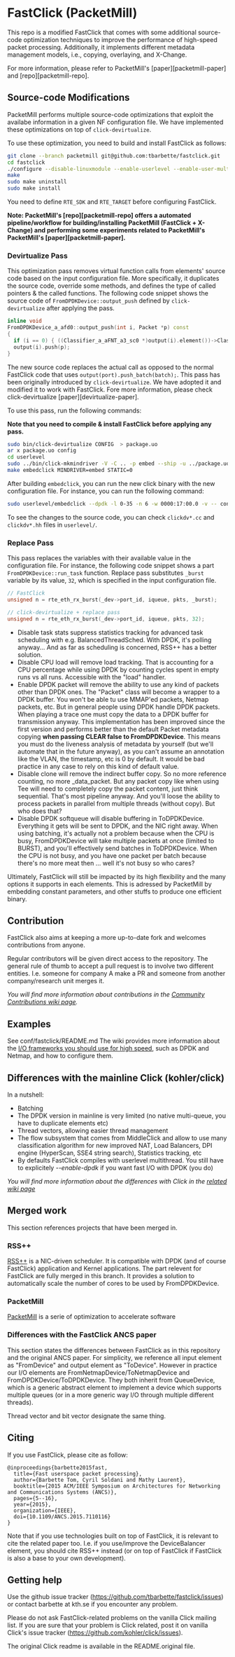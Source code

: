 # FastClick (PacketMill)

This repo is a modified FastClick that comes with some additional source-code optimization techniques to improve the performance of high-speed packet processing. Additionally, it implements different metadata management models, i.e., copying, overlaying, and X-Change.

For more information, please refer to PacketMill's [paper][packetmill-paper] and [repo][packetmill-repo].


## Source-code Modifications

PacketMill performs multiple source-code optimizations that exploit the availabe information in a given NF configuration file. We have implemented these optimizations on top of `click-devirtualize`. 

To use these optimization, you need to build and install FastClick as follows:


```bash
git clone --branch packetmill git@github.com:tbarbette/fastclick.git
cd fastclick
./configure --disable-linuxmodule --enable-userlevel --enable-user-multithread --enable-etherswitch --disable-dynamic-linking --enable-local --enable-dpdk --enable-research --enable-flow --disable-task-stats --enable-cpu-load --prefix $(pwd)/build/ --enable-intel-cpu CXX="clang++ -fno-access-control" CC="clang" CXXFLAGS="-std=gnu++14 -O3" --disable-bound-port-transfer --enable-dpdk-pool --disable-dpdk-packet
make
sudo make uninstall
sudo make install
```

You need to define `RTE_SDK` and `RTE_TARGET` before configuring FastClick.

**Note: PacketMill's [repo][packetmill-repo] offers a automated pipeline/workflow for building/installing PacketMill (FastClick + X-Change) and performing some experiments related to PacketMill's PacketMill's [paper][packetmill-paper].**

### Devirtualize Pass

This optimization pass removes virtual function calls from elements' source code based on the input configuration file. More specifically, it duplicates the source code, override some methods, and defines the type of called pointers & the called functions. The following code snippet shows the source code of `FromDPDKDevice::output_push` defined by `click-devirtualize` after applying the pass.

```cpp
inline void
FromDPDKDevice_a_afd0::output_push(int i, Packet *p) const
{
  if (i == 0) { ((Classifier_a_aFNT_a3_sc0 *)output(i).element())->Classifier_a_aFNT_a3_sc0::push(0, p); return; }
  output(i).push(p);
}
```

The new source code replaces the actual call as opposed to the normal FastClick code that uses `output(port).push_batch(batch);`. This pass has been originally introduced by `click-devirtualize`. We have adopted it and modified it to work with FastClick. Fore more information, please check click-devirtualize [paper][devirtualize-paper].

To use this pass, run the following commands:

**Note that you need to compile & install FastClick before applying any pass.**

```bash
sudo bin/click-devirtualize CONFIG  > package.uo
ar x package.uo config
cd userlevel
sudo ../bin/click-mkmindriver -V -C .. -p embed --ship -u ../package.uo
make embedclick MINDRIVER=embed STATIC=0
```

After building `embedclick`, you can run the new click binary with the new configuration file. For instance, you can run the following command:

```bash
sudo userlevel/embedclick --dpdk -l 0-35 -n 6 -w 0000:17:00.0 -v -- config
```

To see the changes to the source code, you can check `clickdv*.cc` and `clickdv*.hh` files in `userlevel/`. 

### Replace Pass

This pass replaces the variables with their available value in the configuration file. For instance, the following code snippet shows a part `FromDPDKDevice::run_task` function. Replace pass substitutes `_burst` variable by its value, `32`, which is specified in the input configuration file.

```cpp
// FastClick
unsigned n = rte_eth_rx_burst(_dev->port_id, iqueue, pkts, _burst);

// click-devirtualize + replace pass
unsigned n = rte_eth_rx_burst(_dev->port_id, iqueue, pkts, 32);
```
 * Disable task stats suppress statistics tracking for advanced task scheduling with e.g. BalancedThreadSched. With DPDK, it's polling anyway... And as far as scheduling is concerned, RSS++ has a better solution.
 * Disable CPU load will remove load tracking. That is accounting for a CPU percentage while using DPDK by counting cycles spent in empty runs vs all runs. Accessible with the "load" handler.
 * Enable DPDK packet will remove the ability to use any kind of packets other than DPDK ones. The "Packet" class will become a wrapper to a DPDK buffer. You won't be able tu use MMAP'ed packets, Netmap packets, etc. But in general people using DPDK handle DPDK packets. When playing a trace one must copy the data to a DPDK buffer for transmission anyway. This implementation has been improved since the first version and performs better than the default Packet metadata copying **when passing CLEAR false to FromDPDKDevice**. This means you must do the liveness analysis of metadata by yourself (but we'll automate that in the future anyway), as you can't assume an annotation like the VLAN, the timestamp, etc is 0 by default. It would be bad practice in any case to rely on this kind of default value. 
 * Disable clone will remove the indirect buffer copy. So no more reference counting, no more \_data\_packet. But any packet copy like when using Tee will need to completely copy the packet content, just think sequential. That's most pipeline anyway. And you'll loose the ability to process packets in parallel from multiple threads (without copy). But who does that?
 * Disable DPDK softqueue will disable buffering in ToDPDKDevice. Everything it gets will be sent to DPDK, and the NIC right away. When using batching, it's actually not a problem because when the CPU is busy, FromDPDKDevice will take multiple packets at once (limited to BURST), and you'll effectively send batches in ToDPDKDevice. When the CPU is not busy, and you have one packet per batch because there's no more meat then ... well it's not busy so who cares?
 
Ultimately, FastClick will still be impacted by its high flexibility and the many options it supports in each elements. This is adressed by PacketMill by embedding constant parameters, and other stuffs to produce one efficient binary.

Contribution
------------
FastClick also aims at keeping a more up-to-date fork and welcomes
contributions from anyone.

Regular contributors will be given direct access to the repository.
The general rule of thumb to accept a pull request is to involve
two different entities. I.e. someone for company A make a PR and
someone from another company/research unit merges it.

*You will find more information about contributions in the [Community Contributions wiki page](https://github.com/tbarbette/fastclick/wiki/Community-Contributions).*

Examples
--------
See conf/fastclick/README.md
The wiki provides more information about the [I/O frameworks you should use for high speed](https://github.com/tbarbette/fastclick/wiki/High-speed-I-O), such as DPDK and Netmap, and how to configure them.

Differences with the mainline Click (kohler/click)
--------------------------------------------------
In a nutshell:
 - Batching
 - The DPDK version in mainline is very limited (no native multi-queue, you have to duplicate elements etc)
 - Thread vectors, allowing easier thread management
 - The flow subsystem that comes from MiddleClick and allow to use many classification algorithm for new improved NAT, Load Balancers, DPI engine (HyperScan, SSE4 string search), Statistics tracking, etc
 - By defaults FastClick compiles with userlevel multithread. You still have to explicitely *--enable-dpdk* if you want fast I/O with DPDK (you do)

*You will find more information about the differences with Click in the [related wiki page](https://github.com/tbarbette/fastclick/wiki/Differences-between-FastClick-and-Click)*

## Merged work
This section references projects that have been merged in.

### RSS++
[RSS++](http://www.diva-portal.org/smash/get/diva2:1371780/FULLTEXT01.pdf) is a NIC-driven scheduler. It is compatible with DPDK (and of course FastClick) application and Kernel applications. The part relevent for FastClick are fully merged in this branch. It provides a solution to automatically scale the number of cores to be used by FromDPDKDevice.

### PacketMill
[PacketMill](https://packetmill.io) is a serie of optimization to accelerate software

### Differences with the FastClick ANCS paper
This section states the differences between FastClick as in this repository and the original ANCS paper. For simplicity, we reference all input element as "FromDevice" and output
element as "ToDevice". However in practice our I/O elements are 
FromNetmapDevice/ToNetmapDevice and FromDPDKDevice/ToDPDKDevice. They both
inherit from QueueDevice, which is a generic abstract element to implement a
device which supports multiple queues (or in a more generic way I/O through
multiple different threads).

Thread vector and bit vector designate the same thing.

Citing
------
If you use FastClick, please cite as follow:
```
@inproceedings{barbette2015fast,
  title={Fast userspace packet processing},
  author={Barbette Tom, Cyril Soldani and Mathy Laurent},
  booktitle={2015 ACM/IEEE Symposium on Architectures for Networking and Communications Systems (ANCS)},
  pages={5--16},
  year={2015},
  organization={IEEE},
  doi={10.1109/ANCS.2015.7110116}
}
```

Note that if you use technologies built on top of FastClick, it is relevant to cite the related paper too. I.e. if you use/improve the DeviceBalancer element, you should cite RSS++ instead (or on top of FastClick if FastClick is also a base to your own development).

Getting help
------------
Use the github issue tracker (https://github.com/tbarbette/fastclick/issues) or
contact barbette at kth.se if you encounter any problem.

Please do not ask FastClick-related problems on the vanilla Click mailing list.
If you are sure that your problem is Click related, post it on vanilla Click's
issue tracker (https://github.com/kohler/click/issues).

The original Click readme is available in the README.original file.
